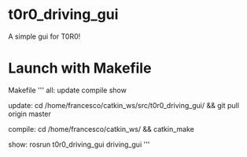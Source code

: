 # t0r0_driving_gui

A simple gui for T0R0!


# Launch with Makefile

Makefile
'''
all:	 update	compile	show

update:
	cd /home/francesco/catkin_ws/src/t0r0_driving_gui/ && git pull origin master

compile:
	cd /home/francesco/catkin_ws/	&& catkin_make

show:
	rosrun t0r0_driving_gui driving_gui
'''
